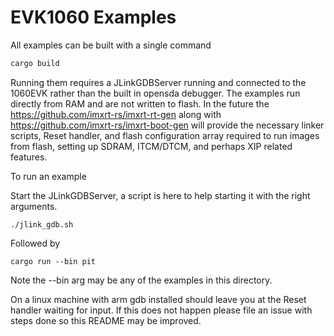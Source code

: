 # EVK1060 Examples

All examples can be built with a single command

```sh
cargo build 
```

Running them requires a JLinkGDBServer running and connected to the 1060EVK
rather than the built in opensda debugger. The examples run directly from RAM
and are not written to flash. In the future the https://github.com/imxrt-rs/imxrt-rt-gen
along with https://github.com/imxrt-rs/imxrt-boot-gen will provide the necessary
linker scripts, Reset handler, and flash configuration array required to run
images from flash, setting up SDRAM, ITCM/DTCM, and perhaps XIP related features.


To run an example

Start the JLinkGDBServer, a script is here to help starting it with
the right arguments.

```
./jlink_gdb.sh
```

Followed by

```
cargo run --bin pit
```

Note the --bin arg may be any of the examples in this directory.

On a linux machine with arm gdb installed should leave you at the Reset
handler waiting for input. If this does not happen please file an issue
with steps done so this README may be improved.
